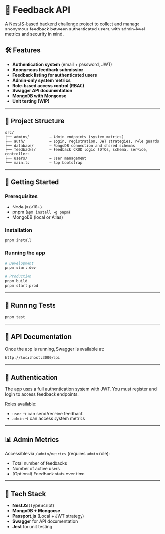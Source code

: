 # 📨 Feedback API

A NestJS-based backend challenge project to collect and manage anonymous feedback between authenticated users, with
admin-level metrics and security in mind.

## 🛠️ Features

- **Authentication system** (email + password, JWT)
- **Anonymous feedback submission**
- **Feedback listing for authenticated users**
- **Admin-only system metrics**
- **Role-based access control (RBAC)**
- **Swagger API documentation**
- **MongoDB with Mongoose**
- **Unit testing (WIP)**

---

## 📁 Project Structure

```
src/
├── admins/         → Admin endpoints (system metrics)
├── auth/           → Login, registration, JWT strategies, role guards
├── database/       → MongoDB connection and shared schemas
├── feedbacks/      → Feedback CRUD logic (DTOs, schema, service, controller)
├── users/          → User management
└── main.ts         → App bootstrap
```

---

## 🚀 Getting Started

### Prerequisites

- Node.js (v18+)
- pnpm (`npm install -g pnpm`)
- MongoDB (local or Atlas)

### Installation

```bash
pnpm install
```

### Running the app

```bash
# Development
pnpm start:dev

# Production
pnpm build
pnpm start:prod
```

---

## 🧪 Running Tests

```bash
pnpm test
```

---

## 📘 API Documentation

Once the app is running, Swagger is available at:

```
http://localhost:3000/api
```

---

## 👮 Authentication

The app uses a full authentication system with JWT. You must register and login to access feedback endpoints.

Roles available:
- `user` → can send/receive feedback
- `admin` → can access system metrics

---

## 📊 Admin Metrics

Accessible via `/admin/metrics` (requires `admin` role):

- Total number of feedbacks
- Number of active users
- (Optional) Feedback stats over time

---

## 🧰 Tech Stack

- **NestJS** (TypeScript)
- **MongoDB + Mongoose**
- **Passport.js** (Local + JWT strategy)
- **Swagger** for API documentation
- **Jest** for unit testing
